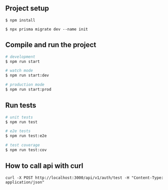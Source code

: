 ## Project setup

```After clone the repo , dot first below things
$ npm install

$ npx prisma migrate dev --name init

```

## Compile and run the project

```bash
# development
$ npm run start

# watch mode
$ npm run start:dev

# production mode
$ npm run start:prod
```

## Run tests

```bash
# unit tests
$ npm run test

# e2e tests
$ npm run test:e2e

# test coverage
$ npm run test:cov
```

## How to call api with curl 
```
curl -X POST http://localhost:3000/api/v1/auth/test -H "Content-Type: application/json"
```
